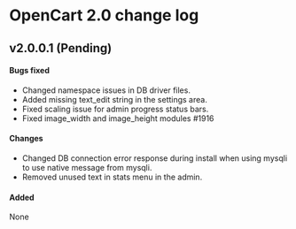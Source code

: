 # OpenCart 2.0 change log

## v2.0.0.1 (Pending)
#### Bugs fixed
* Changed namespace issues in DB driver files.
* Added missing text_edit string in the settings area.
* Fixed scaling issue for admin progress status bars.
* Fixed image_width and image_height modules #1916

#### Changes
* Changed DB connection error response during install when using mysqli to use native message from mysqli.
* Removed unused text in stats menu in the admin.

#### Added
None
